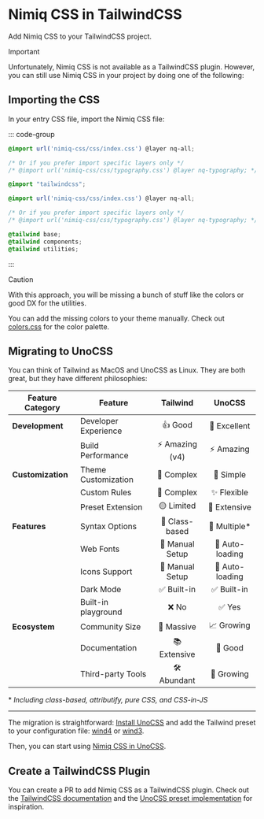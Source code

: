 # Nimiq CSS in TailwindCSS

Add Nimiq CSS to your TailwindCSS project.

> [!IMPORTANT]
> Unfortunately, Nimiq CSS is not available as a TailwindCSS plugin. However, you can still use Nimiq CSS in your project by doing one of the following:

## Importing the CSS

In your entry CSS file, import the Nimiq CSS file:

::: code-group

```css [v4 | index.css]
@import url('nimiq-css/css/index.css') @layer nq-all;

/* Or if you prefer import specific layers only */
/* @import url('nimiq-css/css/typography.css') @layer nq-typography; */

@import "tailwindcss";
```

```css [v3 | index.css]
@import url('nimiq-css/css/index.css') @layer nq-all;

/* Or if you prefer import specific layers only */
/* @import url('nimiq-css/css/typography.css') @layer nq-typography; */

@tailwind base;
@tailwind components;
@tailwind utilities;
```
:::


> [!CAUTION]
> With this approach, you will be missing a bunch of stuff like the colors or good DX for the utilities.

You can add the missing colors to your theme manually. Check out [colors.css](https://github.com/onmax/nimiq-ui/tree/main/packages/nimiq-css/src/css/colors.css) for the color palette.

## Migrating to UnoCSS

You can think of Tailwind as MacOS and UnoCSS as Linux. They are both great, but they have different philosophies:

| Feature Category | Feature | Tailwind | UnoCSS |
| --- | --- | :---: | :---: |
| **Development** | Developer Experience | 👍 Good | 🚀 Excellent |
| | Build Performance | ⚡️ Amazing (v4) | ⚡️ Amazing |
| **Customization** | Theme Customization | 🔧 Complex | 🎯 Simple |
| | Custom Rules | 🔧 Complex | ✨ Flexible |
| | Preset Extension | 🟡 Limited | 💫 Extensive |
| **Features** | Syntax Options | 📝 Class-based | 🎨 Multiple* |
| | Web Fonts | 🔧 Manual Setup | 🤖 Auto-loading |
| | Icons Support | 🔧 Manual Setup | 🤖 Auto-loading |
| | Dark Mode | ✅ Built-in | ✅ Built-in |
| | Built-in playground | ❌ No | ✅ Yes |
| **Ecosystem** | Community Size | 🌟 Massive | 📈 Growing |
| | Documentation | 📚 Extensive | 📖 Good |
| | Third-party Tools | 🛠️ Abundant | 🔨 Growing |

\* _Including class-based, attributify, pure CSS, and CSS-in-JS_

---

The migration is straightforward: [Install UnoCSS](https://unocss.dev/integrations/) and add the Tailwind preset to your configuration file: [wind4](https://unocss.dev/presets/wind4#wind4-preset) or [wind3](https://unocss.dev/presets/wind3#wind3-preset).

Then, you can start using [Nimiq CSS in UnoCSS](./unocss.md).

## Create a TailwindCSS Plugin

You can create a PR to add Nimiq CSS as a TailwindCSS plugin. Check out the [TailwindCSS documentation](https://tailwindcss.com/docs/plugins) and the [UnoCSS preset implementation](https://github.com/onmax/nimiq-ui/tree/main/packages/nimiq-css/src/unocss/index.ts) for inspiration.

